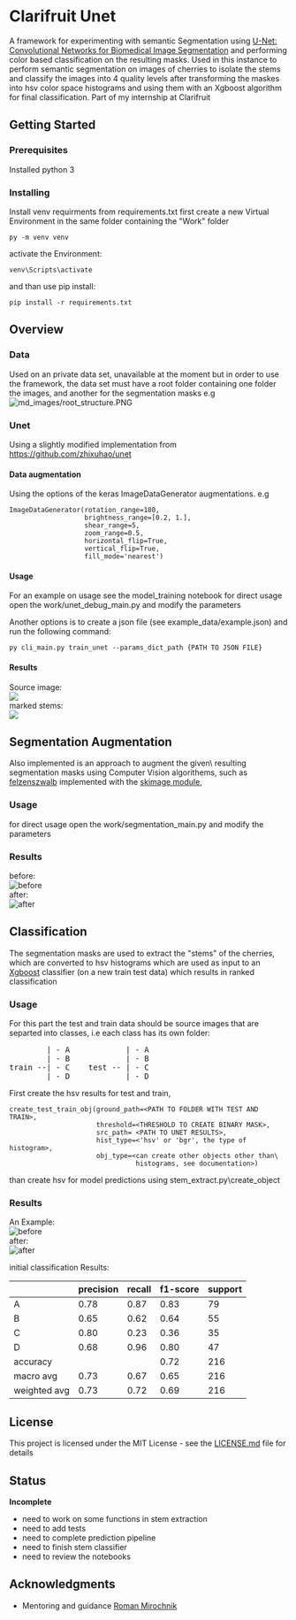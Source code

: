 # Clarifruit Unet

A framework for experimenting with semantic Segmentation using 
[U-Net: Convolutional Networks for Biomedical Image Segmentation](https://arxiv.org/abs/1505.04597) and
performing color based classification on the resulting masks.
Used in this instance to perform semantic segmentation on images of cherries to
isolate the stems and classify the images into 4 quality levels after
transforming the maskes into hsv color space histograms and using them with an
Xgboost algorithm for final classification.
Part of my internship at Clarifruit


## Getting Started


### Prerequisites

Installed python 3

### Installing

Install venv requirments from requirements.txt
first create a new Virtual Environment in the same
folder containing the "Work" folder
```
py -m venv venv
```
activate the Environment:
```
venv\Scripts\activate
```
and than use pip install:
```
pip install -r requirements.txt
```
## Overview

### Data
Used on an private data set, unavailable at the moment
but in order to use the framework, the data set must have a root
folder containing one folder the images, and another for the segmentation masks
e.g
![md_images/root_structure.PNG](md_images/root_structure.PNG)

### Unet

Using a slightly modified implementation from https://github.com/zhixuhao/unet

#### Data augmentation
Using the options of the keras ImageDataGenerator augmentations.
e.g 
```
ImageDataGenerator(rotation_range=180,
                   brightness_range=[0.2, 1.],
                   shear_range=5,
                   zoom_range=0.5,
                   horizontal_flip=True,
                   vertical_flip=True,
                   fill_mode='nearest')
```

#### Usage

For an example on usage see the model_training notebook
for direct usage open the work/unet_debug_main.py and modify the parameters

Another options is to create a json file 
(see example_data/example.json) and run the following command:

```
py cli_main.py train_unet --params_dict_path {PATH TO JSON FILE}
```


#### Results
Source image:  
![](md_images/67260-70372.png.jpg)  
marked stems:  
![](md_images/67260-70372.png_ontop.jpg)



## Segmentation Augmentation

Also implemented is an approach to augment the given\ resulting segmentation
masks using Computer Vision algorithems, such as [felzenszwalb](http://people.cs.uchicago.edu/~pff/papers/seg-ijcv.pdf)
implemented with the [skimage module](https://scikit-image.org/docs/dev/api/skimage.segmentation.html#skimage.segmentation.felzenszwalb),

### Usage
for direct usage open the work/segmentation_main.py and modify the parameters

### Results
before:  
![before](md_images/segmentation/74714-32897_before.png.jpg)  
after:  
![after](md_images/segmentation/74714-32897_after.png.jpg)  

## Classification
The segmentation masks are used to extract the "stems" of the cherries,
which are converted to hsv histograms which are used as input to an [Xgboost](https://xgboost.readthedocs.io/en/latest/) 
classifier (on a new train test data) which results in ranked classification  

### Usage
For this part the test and train data should be source images that are separted 
into classes, i.e each class has its own folder:  
<pre>
        | - A            | - A  
        | - B            | - B  
train --| - C    test -- | - C    
        | - D            | - D 
</pre>

First create the hsv results for test and train,

```
create_test_train_obj(ground_path=<PATH TO FOLDER WITH TEST AND TRAIN>,
                      threshold=<THRESHOLD TO CREATE BINARY MASK>,
                      src_path= <PATH TO UNET RESULTS>,
                      hist_type=<'hsv' or 'bgr', the type of histogram>,
                      obj_type=<can create other objects other than\
                                histograms, see documentation>)
```

than create hsv for model predictions using  stem_extract.py\create_object

### Results
An Example:  
![before](md_images/stems/38360-02397.png.jpg)  
after:  
![after](md_images/stems/38360-02397-stem.png.jpg)  

 initial classification Results:  
 
 |              | precision | recall | f1-score | support |
|--------------|-----------|--------|----------|---------|
| A            | 0.78      | 0.87   | 0.83     | 79      |
| B            | 0.65      | 0.62   | 0.64     | 55      |
| C            | 0.80      | 0.23   | 0.36     | 35      |
| D            | 0.68      | 0.96   | 0.80     | 47      |
| accuracy     |           |        | 0.72     | 216     |
| macro avg    | 0.73      | 0.67   | 0.65     | 216     |
| weighted avg | 0.73      | 0.72   | 0.69     | 216     |
 

## License  

This project is licensed under the MIT License - see the [LICENSE.md](LICENSE.md) file for details

## Status  
<b>Incomplete</b>
 - need to work on some functions in stem extraction
 - need to add tests
 - need to complete prediction pipeline
 - need to finish stem classifier
 - need to review the notebooks


## Acknowledgments

* Mentoring and guidance [Roman Mirochnik](https://www.linkedin.com/in/mrroman/)

